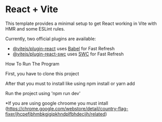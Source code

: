 # React + Vite

This template provides a minimal setup to get React working in Vite with HMR and some ESLint rules.

Currently, two official plugins are available:

- [@vitejs/plugin-react](https://github.com/vitejs/vite-plugin-react/blob/main/packages/plugin-react/README.md) uses [Babel](https://babeljs.io/) for Fast Refresh
- [@vitejs/plugin-react-swc](https://github.com/vitejs/vite-plugin-react-swc) uses [SWC](https://swc.rs/) for Fast Refresh

How To Run The Program

First, you have to clone this project

After that you must to install like using npm install or yarn add

Run the project using 'npm run dev'

\*If you are using google chroome you must intall
(https://chrome.google.com/webstore/detail/country-flag-fixer/jhcpefjbhmbkgjgipkhndplfbhdecijh/related)
